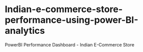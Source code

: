 # Indian-e-commerce-store-performance-using-power-BI-analytics
PowerBI Performance Dashboard - Indian E-Commerce Store
